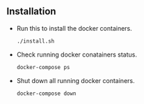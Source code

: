 ## Installation

* Run this to install the docker containers.
   ```sh
   ./install.sh
   ```
* Check running docker conatainers status.
   ```sh
   docker-compose ps
   ```
* Shut down all running docker containers.
   ```sh
   docker-compose down
